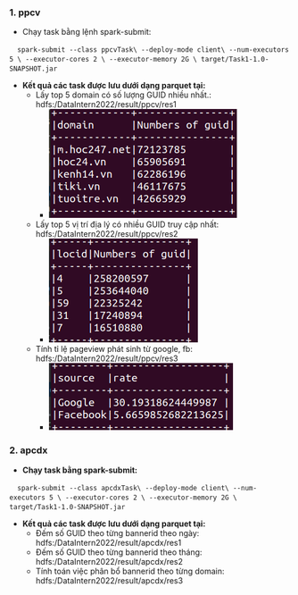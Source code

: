 ### **1. ppcv**
- Chạy task bằng lệnh spark-submit:

`  spark-submit --class ppcvTask\
  --deploy-mode client\
  --num-executors 5 \
  --executor-cores 2 \
  --executor-memory 2G \
  target/Task1-1.0-SNAPSHOT.jar`




- **Kết quả các task được lưu dưới dạng parquet tại:**
  - Lấy top 5 domain có số lượng GUID nhiều nhất.: hdfs:/DataIntern2022/result/ppcv/res1
    - ![img.png](img.png)
  - Lấy top 5 vị trí địa lý có nhiều GUID truy cập nhất: hdfs:/DataIntern2022/result/ppcv/res2
    - ![img_1.png](img_1.png)
  - Tính tỉ lệ pageview phát sinh từ google, fb: hdfs:/DataIntern2022/result/ppcv/res3
    - ![img_2.png](img_2.png)

### **2. apcdx**
- **Chạy task bằng spark-submit:**

`  spark-submit --class apcdxTask\
  --deploy-mode client\
  --num-executors 5 \
  --executor-cores 2 \
  --executor-memory 2G \
  target/Task1-1.0-SNAPSHOT.jar`
- **Kết quả các task được lưu dưới dạng parquet tại:**
  - Đếm số  GUID theo từng bannerid theo ngày: hdfs:/DataIntern2022/result/apcdx/res1
  - Đếm số  GUID theo từng bannerid theo tháng: hdfs:/DataIntern2022/result/apcdx/res2
  - Tính toán việc phân bổ bannerid theo từng domain: hdfs:/DataIntern2022/result/apcdx/res3